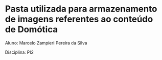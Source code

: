 # Pasta utilizada para armazenamento de imagens referentes ao conteúdo de Domótica

Aluno: Marcelo Zampieri Pereira da Silva

Disciplina: PI2
